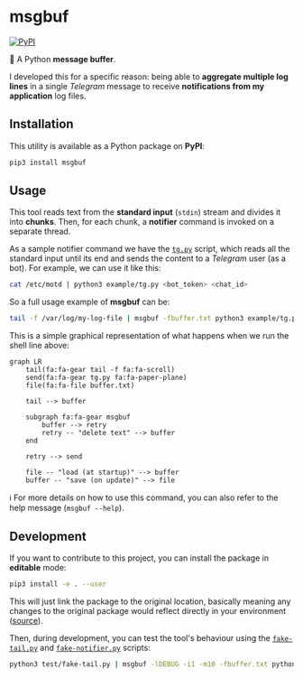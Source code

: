 # msgbuf

[![PyPI](https://img.shields.io/pypi/v/msgbuf?logo=python&style=flat-square)](https://pypi.org/project/msgbuf/)

:snake: A Python **message buffer**.

I developed this for a specific reason: being able to **aggregate multiple log lines** in a single _Telegram_ message to receive **notifications from my application** log files.

## Installation

This utility is available as a Python package on **PyPI**:

```bash
pip3 install msgbuf
```

## Usage

This tool reads text from the **standard input** (`stdin`) stream and divides it into **chunks**. Then, for each chunk, a **notifier** command is invoked on a separate thread.

As a sample notifier command we have the [`tg.py`](example/tg.py) script, which reads all the standard input until its end and sends the content to a _Telegram_ user (as a bot). For example, we can use it like this:

```bash
cat /etc/motd | python3 example/tg.py <bot_token> <chat_id>
```

So a full usage example of **msgbuf** can be:

```bash
tail -f /var/log/my-log-file | msgbuf -fbuffer.txt python3 example/tg.py <bot_token> <chat_id>
```

This is a simple graphical representation of what happens when we run the shell line above:

```mermaid
graph LR
    tail(fa:fa-gear tail -f fa:fa-scroll)
    send(fa:fa-gear tg.py fa:fa-paper-plane)
    file(fa:fa-file buffer.txt)

    tail --> buffer

    subgraph fa:fa-gear msgbuf
        buffer --> retry
        retry -- "delete text" --> buffer
    end

    retry --> send

    file -- "load (at startup)" --> buffer
    buffer -- "save (on update)" --> file
```

:information_source: For more details on how to use this command, you can also refer to the help message (`msgbuf --help`).

## Development

If you want to contribute to this project, you can install the package in **editable** mode:

```bash
pip3 install -e . --user
```

This will just link the package to the original location, basically meaning any changes to the original package would reflect directly in your environment ([source](https://stackoverflow.com/a/35064498)).

Then, during development, you can test the tool's behaviour using the [`fake-tail.py`](test/fake-tail.py) and [`fake-notifier.py`](test/fake-notifier.py) scripts:

```bash
python3 test/fake-tail.py | msgbuf -lDEBUG -i1 -m10 -fbuffer.txt python3 test/fake-notifier.py
```

